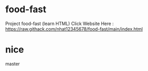 # food-fast
Project food-fast (learn HTML) 
Click Website Here : https://raw.githack.com/nhat12345678/food-fast/main/index.html
# nice
master